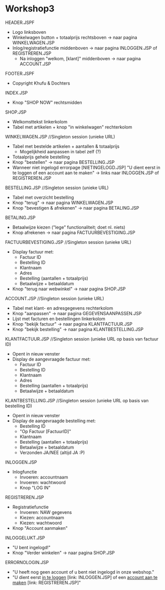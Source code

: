 # Workshop3

HEADER.JSPF

- Logo linksboven
- Winkelwagen button + totaalprijs rechtsboven -> naar pagina WINKELWAGEN.JSP
- Inlog/registratiefunctie middenboven -> naar pagina INLOGGEN.JSP of REGISTREREN.JSP
	- Na inloggen "welkom, [klant]" middenboven -> naar pagina ACCOUNT.JSP
	
FOOTER.JSPF

- Copyright Khufu & Dochters

INDEX.JSP

- Knop "SHOP NOW" rechtsmidden

SHOP.JSP

- Welkomsttekst linkerkolom
- Tabel met artikelen + knop "in winkelwagen" rechterkolom

WINKELWAGEN.JSP													//Singleton session (unieke URL)

- Tabel met bestelde artikelen + aantallen & totaalprijs
	- Mogelijkheid aanpassen in tabel zelf (?)
- Totaalprijs gehele bestelling
- Knop "bestellen" -> naar pagina BESTELLING.JSP
- Wanneer niet ingelogd errorpage [NIETINGELOGD.JSP] "U dient eerst in te loggen of een account aan te maken" -> links naar INLOGGEN.JSP of REGISTREREN.JSP

BESTELLING.JSP													//Singleton session (unieke URL)

- Tabel met overzicht bestelling
- Knop "terug" -> naar pagina WINKELWAGEN.JSP
- Knop "bevestigen & afrekenen" -> naar pagina BETALING.JSP

BETALING.JSP

- Betaalwijze kiezen ("lege" functionaliteit; doet nl. niets)
- Knop afrekenen -> naar pagina FACTUURBEVESTIGING.JSP

FACTUURBEVESTIGING.JSP 									//Singleton session (unieke URL)

- Display factuur met:
	* Factuur ID	
	* Bestelling ID
	* Klantnaam
	* Adres
	* Bestelling (aantallen + totaalprijs)
	* Betaalwijze + betaaldatum
- Knop "terug naar webwinkel" -> naar pagina SHOP.JSP

ACCOUNT.JSP 													  //Singleton session (unieke URL)

- Tabel met klant- en adresgegevens rechterkolom
- Knop "aanpassen" -> naar pagina GEGEVENSAANPASSEN.JSP
- Lijst met facturen en bestellingen linkerkolom
- Knop "bekijk factuur" -> naar pagina KLANTFACTUUR.JSP
- Knop "bekijk bestelling" -> naar pagina KLANTBESTELLING.JSP

KLANTFACTUUR.JSP											  //Singleton session (unieke URL op basis van factuur ID)

- Opent in nieuw venster
- Display de aangevraagde factuur met:
	* Factuur ID	
	* Bestelling ID
	* Klantnaam
	* Adres
	* Bestelling (aantallen + totaalprijs)
	* Betaalwijze + betaaldatum

KLANTBESTELLING.JSP										  //Singleton session (unieke URL op basis van bestelling ID)

- Opent in nieuw venster
- Display de aangevraagde bestelling met:
	* Bestelling ID
	* "Op Factuur [FactuurID]"
	* Klantnaam
	* Bestelling (aantallen + totaalprijs)
	* Betaalwijze + betaaldatum
	* Verzonden JA/NEE (altijd JA :P)
	
INLOGGEN.JSP

- Inlogfunctie
	* Invoeren: accountnaam
	* Invoeren: wachtwoord
	* Knop "LOG IN"

REGISTREREN.JSP

- Registratiefunctie
	* Invoeren: NAW gegevens
	* Kiezen: accountnaam
	* Kiezen: wachtwoord
- Knop "Account aanmaken"

INLOGGELUKT.JSP

- "U bent ingelogd!"
- Knop "Verder winkelen" -> naar pagina SHOP.JSP

ERRORNOLOGIN.JSP

- "U heeft nog geen account of u bent niet ingelogd in onze webshop."
- "U dient eerst <u>in te loggen</u> [link: INLOGGEN.JSP] of een <u>account aan te maken</u> [link: REGISTREREN.JSP]"
